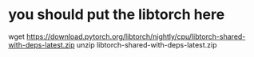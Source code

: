 # you should put the libtorch here

wget https://download.pytorch.org/libtorch/nightly/cpu/libtorch-shared-with-deps-latest.zip
unzip libtorch-shared-with-deps-latest.zip